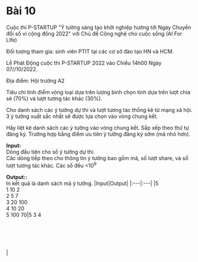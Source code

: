 # Bài 10
Cuộc thi P-STARTUP "Ý tưởng sáng tạo khởi nghiệp hướng tới Ngày Chuyển đổi số vì cộng đồng 2022" với Chủ đề Công nghệ cho cuộc sống (AI For Life)

Đối tượng tham gia: sinh viên PTIT tại các cơ sở đào tạo HN và HCM.

Lễ Phát Động cuộc thi P-STARTUP 2022 vào Chiều 14h00 Ngày 07//10/2022.

Địa điểm: Hội trường A2

Tiêu chí tính điểm vòng loại dựa trên lượng bình chọn tính dựa trên lượt chia sẻ (70%) và lượt tương tác khác (30%).

Cho danh sách các ý tưởng dự thi và lượt tương tác thống kê từ mạng xã hội. 3 ý tưởng xuất sắc nhất sẽ được lựa chọn vào vòng chung kết.

Hãy liệt kê danh sách các ý tưởng vào vòng chung kết. Sắp xếp theo thứ tự đăng ký. Trường hợp bằng điểm ưu tiên ý tưởng đăng ký sớm (mã nhỏ hơn).

**Input:** <br />
Dòng đầu tiên cho số ý tưởng dự thi. <br />
Các dòng tiếp theo cho thông tin ý tưởng bao gồm mã, số lượt share, và số lượt tương tác khác. Các số đều <10<sup>9</sup>

**Output::** <br />
In kết quả là danh sách mã ý tưởng.
|Input|Output|
|:---|:---|
|5<br>1 10 2<br>2 5 7<br>3 20 100<br>4 10 20<br>5 100 70|5 3 4 <br><br><br><br><br><br>|
